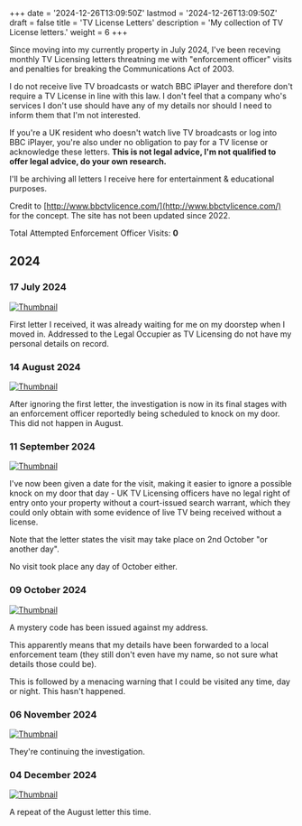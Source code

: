 +++
date = '2024-12-26T13:09:50Z'
lastmod = '2024-12-26T13:09:50Z'
draft = false
title = 'TV License Letters'
description = 'My collection of TV License letters.'
weight = 6
+++

Since moving into my currently property in July 2024, I've been receving monthly TV Licensing letters threatning me with "enforcement officer" visits and penalties for breaking the Communications Act of 2003.

I do not receive live TV broadcasts or watch BBC iPlayer and therefore don't require a TV License in line with this law. I don't feel that a company who's services I don't use should have any of my details nor should I need to inform them that I'm not interested.

If you're a UK resident who doesn't watch live TV broadcasts or log into BBC iPlayer, you're also under no obligation to pay for a TV license or acknowledge these letters. **This is not legal advice, I'm not qualified to offer legal advice, do your own research.**

I'll be archiving all letters I receive here for entertainment & educational purposes.

Credit to [http://www.bbctvlicence.com/](http://www.bbctvlicence.com/) for the concept. The site has not been updated since 2022.

Total Attempted Enforcement Officer Visits: **0**

## 2024

### 17 July 2024

[![Thumbnail](thumb_0001.jpg)](full_0001.jpg)

First letter I received, it was already waiting for me on my doorstep when I moved in. Addressed to the Legal Occupier as TV Licensing do not have my personal details on record.

### 14 August 2024
[![Thumbnail](thumb_0002.jpg)](full_0002.jpg)

After ignoring the first letter, the investigation is now in its final stages with an enforcement officer reportedly being scheduled to knock on my door. This did not happen in August. 

### 11 September 2024
[![Thumbnail](thumb_0003.jpg)](full_0003.jpg)

I've now been given a date for the visit, making it easier to ignore a possible knock on my door that day - UK TV Licensing officers have no legal right of entry onto your property without a court-issued search warrant, which they could only obtain with some evidence of live TV being received without a license. 

Note that the letter states the visit may take place on 2nd October "or another day".

No visit took place any day of October either.

### 09 October 2024
[![Thumbnail](thumb_0004.jpg)](full_0004.jpg)

A mystery code has been issued against my address.

This apparently means that my details have been forwarded to a local enforcement team (they still don't even have my name, so not sure what details those could be).

This is followed by a menacing warning that I could be visited any time, day or night. This hasn't happened. 

### 06 November 2024
[![Thumbnail](thumb_0005.jpg)](full_0005.jpg)

They're continuing the investigation.

### 04 December 2024
[![Thumbnail](thumb_0006.jpg)](full_0006.jpg)

A repeat of the August letter this time.